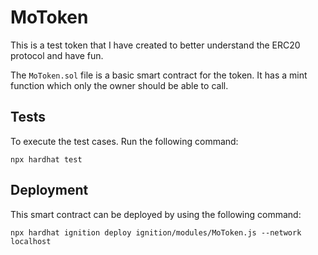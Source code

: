 
# MoToken
This is a test token that I have created to better understand the ERC20 protocol and have fun.

The ```MoToken.sol``` file is a basic smart contract for the token. It has a mint function which only the owner should be able to call.

## Tests
To execute the test cases. Run the following command:
```
npx hardhat test
```

## Deployment
This smart contract can be deployed by using the following command:
```
npx hardhat ignition deploy ignition/modules/MoToken.js --network localhost
```
